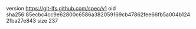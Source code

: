 version https://git-lfs.github.com/spec/v1
oid sha256:85ecbc4cc9e62800c6586a382059169cb47862fee66fb5a004b1242fba27e843
size 237
